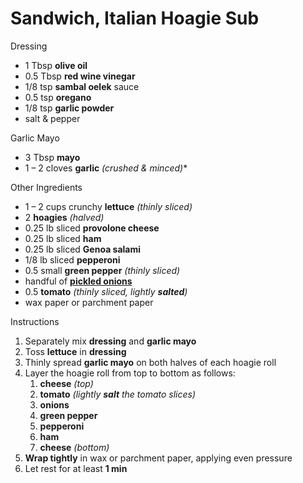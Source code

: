 # Sandwich, Italian Hoagie Sub

Dressing

- 1 Tbsp **olive oil**
- 0.5 Tbsp **red wine vinegar**
- 1/8 tsp **sambal oelek** sauce
- 0.5 tsp **oregano**
- 1/8 tsp **garlic powder**
- salt & pepper

Garlic Mayo

- 3 Tbsp **mayo**
- 1 – 2 cloves **garlic** *(crushed & minced)**

Other Ingredients

- 1 – 2 cups crunchy **lettuce** *(thinly sliced)*
- 2 **hoagies** *(halved)*
- 0.25 lb sliced **provolone cheese**
- 0.25 lb sliced **ham**
- 0.25 lb sliced **Genoa salami**
- 1/8 lb sliced **pepperoni**
- 0.5 small **green pepper** *(thinly sliced)*
- handful of [**pickled onions**](Pickled%20Onions.md)
- 0.5 **tomato** *(thinly sliced, lightly **salted**)*
- wax paper or parchment paper

Instructions

1. Separately mix **dressing** and **garlic mayo**
1. Toss **lettuce** in **dressing**
1. Thinly spread **garlic mayo** on both halves of each hoagie roll
1. Layer the hoagie roll from top to bottom as follows:
   1. **cheese** *(top)*
   1. **tomato** *(lightly **salt** the tomato slices)*
   1. **onions**
   1. **green pepper**
   1. **pepperoni**
   1. **ham**
   1. **cheese** *(bottom)*
1. **Wrap tightly** in wax or parchment paper, applying even pressure
1. Let rest for at least **1 min**
